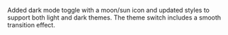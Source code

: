 Added dark mode toggle with a moon/sun icon and updated styles to support both light and dark themes. The theme switch includes a smooth transition effect.